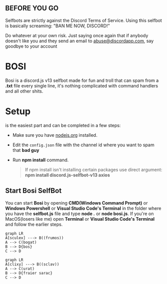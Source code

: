 ## BEFORE YOU GO
Selfbots are strictly against the Discord Terms of Service. Using this selfbot is basically screaming: "BAN ME NOW, DISCORD!"

Do whatever at your own risk. Just saying once again that if anybody doesn't like you and they send an email to abuse@discordapp.com, say goodbye to your account
# BOSI

Bosi is a discord.js v13 selfbot made for fun and troll that can spam from a **.txt** file every single line, it's nothing complicated with command handlers and all other shits.

# Setup
is the easiest part and can be completed in a few steps:
- Make sure you have [nodejs.org](https://nodejs.org/) installed.
- Edit the `config.json` file with the channel id where you want to spam that **bad guy**
- Run **npm install** command.

	> If npm install isn't installing certain packages use direct argument: **npm install discord.js-selfbot-v13 axios**

## Start Bosi SelfBot

You can start **Bosi** by opening **CMD(Windows Command Prompt)** or **Windows Powershell** or **Visual Studio Code's Terminal** in the folder where you have the **selfbot.js** file and type **node .** or **node bosi.js**. If you're on MacOS(losers like me) open **Terminal** or **Visual Studio Code's Terminal** and follow the earlier steps.


```mermaid
graph LR
A[sculex] ---> B((frumos))
A --> C(bogat)
B --> D{bos}
C --> D
```

```mermaid
graph LR
A[clixy] ---> B((sclav))
A --> C(urat)
B --> D{fraier sarac}
C --> D
```
